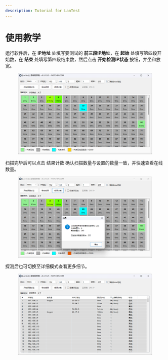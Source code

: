 ```yaml
---
description: Tutorial for LanTest
---
```


# 使用教学

运行软件后，在 **IP地址** 处填写要测试的 **前三段IP地址**，在 **起始** 处填写第四段开始数，在 **结束** 处填写第四段结束数，然后点击 **开始检测IP状态** 按钮，并坐和放宽。

<figure><img src="../../.gitbook/assets/lantest_1.png" alt=""><figcaption></figcaption></figure>

扫描完毕后可以点击 结果计数 确认扫描数量与设置的数量一致，并快速查看在线数量。

<figure><img src="../../.gitbook/assets/lantest_3.png" alt=""><figcaption></figcaption></figure>

探测后也可切换至详细模式查看更多细节。

<figure><img src="../../.gitbook/assets/lantest_2.png" alt=""><figcaption></figcaption></figure>
